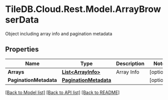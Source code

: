 # TileDB.Cloud.Rest.Model.ArrayBrowserData
Object including array info and pagination metadata

## Properties

Name | Type | Description | Notes
------------ | ------------- | ------------- | -------------
**Arrays** | [**List&lt;ArrayInfo&gt;**](ArrayInfo.md) | Array Info | [optional] 
**PaginationMetadata** | [**PaginationMetadata**](PaginationMetadata.md) |  | [optional] 

[[Back to Model list]](../README.md#documentation-for-models) [[Back to API list]](../README.md#documentation-for-api-endpoints) [[Back to README]](../README.md)

